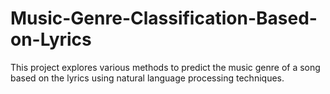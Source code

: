 # Music-Genre-Classification-Based-on-Lyrics
This project explores various methods to predict the music genre of  a song based on the lyrics using natural language processing techniques.
